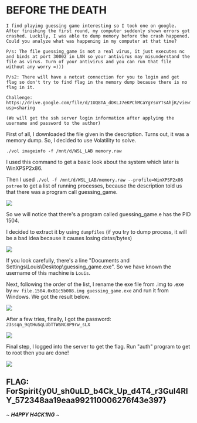 # **BEFORE THE DEATH**
```
I find playing guessing game interesting so I took one on google. After finishing the first round, my computer suddenly shown errors got crashed. Luckily, I was able to dump memory before the crash happened. Could you analyze what was happening in my computer at that time?

P/s: The file guessing_game is not a real virus, it just executes nc and binds at port 30002 in LAN so your antivirus may misunderstand the file as virus. Turn of your antivirus and you can run that file without any worry =)))

P/s2: There will have a netcat connection for you to login and get flag so don't try to find flag in the memory dump because there is no flag in it.

Challenge: https://drive.google.com/file/d/1UQ8TA_dOKLJ7eKPChMCaYgYsoYTsAhjK/view?usp=sharing

(We will get the ssh server login information after applying the username and password to the author)
```
First of all, I downloaded the file given in the description. Turns out, it was a memory dump. So, I decided to use Volatility to solve.

`./vol imageinfo -f /mnt/d/WSL_LAB memory.raw`

I used this command to get a basic look about the system which later is WinXPSP2x86.

Then I used `./vol -f /mnt/d/WSL_LAB/memory.raw --profile=WinXPSP2x86 pstree` to get a list of running processes, because the description told us that there was a program call guessing_game.

![](https://user-images.githubusercontent.com/89141562/187446069-11be0bcb-6b8b-4b8e-b99a-9b8c961e5f15.png)


So we will notice that there's a program called guessing_game.e has the PID 1504.

I decided to extract it by using `dumpfiles` (if you try to dump process, it will be a bad idea because it causes losing datas/bytes)

![](https://user-images.githubusercontent.com/89141562/187446209-bfe8d8d3-42e7-47e0-8443-fe07a8e3b4ba.png)


If you look carefully, there's a line "Documents and Settings\Louis\Desktop\guessing_game.exe". So we have known the username of this machine is `Louis`.

Next, following the order of the list, I rename the exe file from .img to .exe by `mv file.1504.0x81c5b008.img guessing_game.exe` and run it from Windows. We got the result below.

![](https://user-images.githubusercontent.com/89141562/187446285-9c015c43-3c10-423a-9191-73776a339f1b.png)


After a few tries, finally, I got the password: `23ssqn_9qtHuSqLUbTTWSNC8P9rw_sLX`

![](https://user-images.githubusercontent.com/89141562/187446256-b632ac6e-d1b3-4dd9-9210-965bdfb4dc7c.png)

Final step, I logged into the server to get the flag. Run "auth" program to get to root then you are done!

![](https://user-images.githubusercontent.com/89141562/187446382-d5fc7bcc-31a0-4e71-b29d-397699e25c3c.png)


## FLAG: ForSpirit{y0U_sh0uLD_b4Ck_Up_d4T4_r3Gul4RlY_572348aa19eaa992110006276f43e397} 

~ **_H4PPY H4CK1NG_** ~
